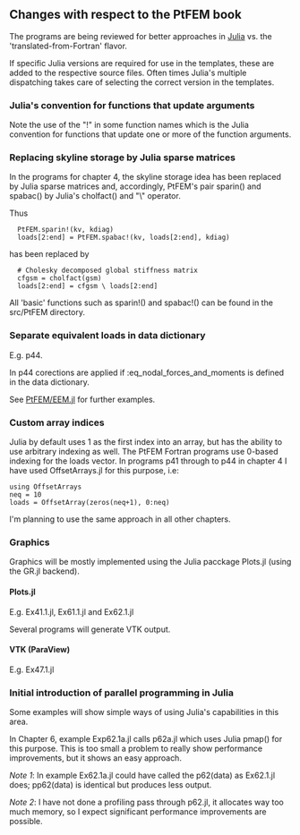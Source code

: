 ## Changes with respect to the PtFEM book

The programs are being reviewed for better approaches in [Julia](http://julialang.org) vs. the 'translated-from-Fortran' flavor.

If specific Julia versions are required for use in the templates, these are added to the respective source files. Often times Julia's multiple dispatching takes care of selecting the correct version in the templates.

### Julia's convention for functions that update arguments

Note the use of the "!" in some function names which is the Julia convention for functions that update one or more of the function arguments. 

### Replacing skyline storage by Julia sparse matrices

In the programs for chapter 4, the skyline storage idea has been replaced by Julia sparse matrices and, accordingly, PtFEM's pair sparin() and spabac() by Julia's cholfact() and "\\" operator.

Thus

```
  PtFEM.sparin!(kv, kdiag)
  loads[2:end] = PtFEM.spabac!(kv, loads[2:end], kdiag)
```

has been replaced by

```
  # Cholesky decomposed global stiffness matrix
  cfgsm = cholfact(gsm)
  loads[2:end] = cfgsm \ loads[2:end]
```

All 'basic' functions such as sparin!() and spabac!() can be found in the src/PtFEM directory.

### Separate equivalent loads  in data dictionary

E.g. p44. 

In p44 corections are applied if :eq_nodal_forces_and_moments is defined in the data dictionary.

See [PtFEM/EEM.jl](https://github.com/PtFEM/EEM.jl) for further examples.

### Custom array indices

Julia by default uses 1 as the first index into an array, but has the ability to use arbitrary indexing as well. The PtFEM Fortran programs use 0-based indexing for the loads vector. In programs p41 through to p44 in chapter 4 I have used OffsetArrays.jl for this purpose, i.e:

```
using OffsetArrays
neq = 10
loads = OffsetArray(zeros(neq+1), 0:neq)
```

I'm planning to use the same approach in all other chapters.

### Graphics

Graphics will be mostly implemented using the Julia pacckage Plots.jl (using the GR.jl backend).

#### Plots.jl

E.g. Ex41.1.jl, Ex61.1.jl and Ex62.1.jl

Several programs will generate VTK output.

#### VTK (ParaView)

E.g. Ex47.1.jl

### Initial introduction of parallel programming in Julia

Some examples will show simple ways of using Julia's capabilities in this area.

In Chapter 6, example Exp62.1a.jl calls p62a.jl which uses Julia pmap() for this purpose. This is too small a problem to really show performance improvements, but it shows an easy approach.

_Note 1_: In example Ex62.1a.jl could have called the p62(data) as Ex62.1.jl does; pp62(data) is identical but produces less output.

_Note 2_: I have not done a profiling pass through p62.jl, it allocates way too much memory, so I expect significant performance improvements are possible.